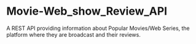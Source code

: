 # Movie-Web_show_Review_API
A REST API providing information about Popular Movies/Web Series, the platform where they are broadcast and their reviews.
